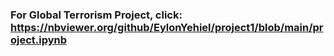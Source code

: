 ### For **Global Terrorism Project**, click: https://nbviewer.org/github/EylonYehiel/project1/blob/main/project.ipynb
